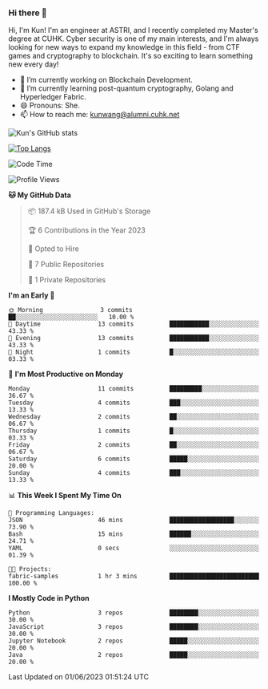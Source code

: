 ### Hi there 👋
Hi, I'm Kun! I'm an engineer at ASTRI, and I recently completed my Master's degree at CUHK. Cyber security is one of my main interests, and I'm always looking for new ways to expand my knowledge in this field - from CTF games and cryptography to blockchain. It's so exciting to learn something new every day!

- 🔭 I’m currently working on Blockchain Development.
- 🌱 I’m currently learning post-quantum cryptography, Golang and Hyperledger Fabric.
- 😄 Pronouns: She.
- 📫 How to reach me: kunwang@alumni.cuhk.net

<!--
**WK-ING/WK-ING** is a ✨ _special_ ✨ repository because its `README.md` (this file) appears on your GitHub profile.

Here are some ideas to get you started:

- 🔭 I’m currently working on ...
- 🌱 I’m currently learning ...
- 👯 I’m looking to collaborate on ...
- 🤔 I’m looking for help with ...
- 💬 Ask me about ...
- 📫 How to reach me: ...
- 😄 Pronouns: ...
- ⚡ Fun fact: ...
-->
![Kun's GitHub stats](https://github-readme-stats.vercel.app/api?username=WK-ING&show_icons=true&theme=radical)

[![Top Langs](https://github-readme-stats.vercel.app/api/top-langs/?username=WK-ING&layout=compact)](https://github.com/anuraghazra/github-readme-stats)

<!--START_SECTION:waka-->
![Code Time](http://img.shields.io/badge/Code%20Time-84%20hrs%2022%20mins-blue)

![Profile Views](http://img.shields.io/badge/Profile%20Views-67-blue)

**🐱 My GitHub Data** 

> 📦 187.4 kB Used in GitHub's Storage 
 > 
> 🏆 6 Contributions in the Year 2023
 > 
> 💼 Opted to Hire
 > 
> 📜 7 Public Repositories 
 > 
> 🔑 1 Private Repositories 
 > 
**I'm an Early 🐤** 

```text
🌞 Morning                3 commits           ██░░░░░░░░░░░░░░░░░░░░░░░   10.00 % 
🌆 Daytime                13 commits          ███████████░░░░░░░░░░░░░░   43.33 % 
🌃 Evening                13 commits          ███████████░░░░░░░░░░░░░░   43.33 % 
🌙 Night                  1 commits           █░░░░░░░░░░░░░░░░░░░░░░░░   03.33 % 
```
📅 **I'm Most Productive on Monday** 

```text
Monday                   11 commits          █████████░░░░░░░░░░░░░░░░   36.67 % 
Tuesday                  4 commits           ███░░░░░░░░░░░░░░░░░░░░░░   13.33 % 
Wednesday                2 commits           ██░░░░░░░░░░░░░░░░░░░░░░░   06.67 % 
Thursday                 1 commits           █░░░░░░░░░░░░░░░░░░░░░░░░   03.33 % 
Friday                   2 commits           ██░░░░░░░░░░░░░░░░░░░░░░░   06.67 % 
Saturday                 6 commits           █████░░░░░░░░░░░░░░░░░░░░   20.00 % 
Sunday                   4 commits           ███░░░░░░░░░░░░░░░░░░░░░░   13.33 % 
```


📊 **This Week I Spent My Time On** 

```text
💬 Programming Languages: 
JSON                     46 mins             ██████████████████░░░░░░░   73.90 % 
Bash                     15 mins             ██████░░░░░░░░░░░░░░░░░░░   24.71 % 
YAML                     0 secs              ░░░░░░░░░░░░░░░░░░░░░░░░░   01.39 % 

🐱‍💻 Projects: 
fabric-samples           1 hr 3 mins         █████████████████████████   100.00 % 
```

**I Mostly Code in Python** 

```text
Python                   3 repos             ████████░░░░░░░░░░░░░░░░░   30.00 % 
JavaScript               3 repos             ████████░░░░░░░░░░░░░░░░░   30.00 % 
Jupyter Notebook         2 repos             █████░░░░░░░░░░░░░░░░░░░░   20.00 % 
Java                     2 repos             █████░░░░░░░░░░░░░░░░░░░░   20.00 % 
```




 Last Updated on 01/06/2023 01:51:24 UTC
<!--END_SECTION:waka-->
